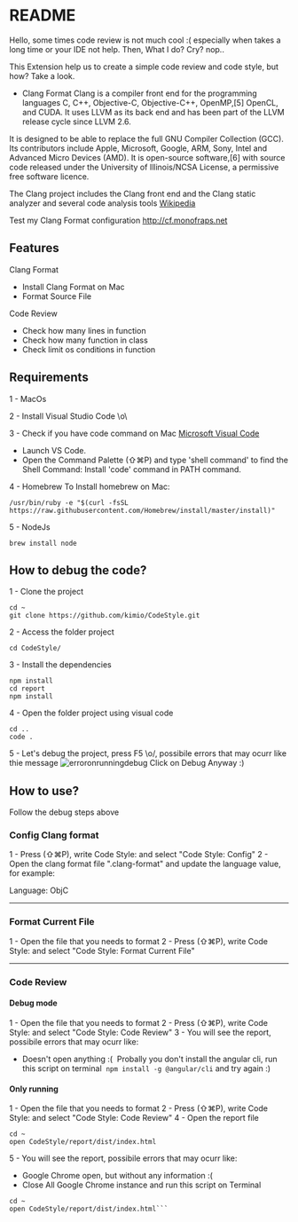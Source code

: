 # README

Hello, some times code review is not much cool :( especially when takes a long time or your IDE not help.
Then, What I do? Cry? nop..

This Extension help us to create a simple code review and code style, but how? Take a look.

- Clang Format
Clang is a compiler front end for the programming languages C, C++, Objective-C, Objective-C++, OpenMP,[5] OpenCL, and CUDA. It uses LLVM as its back end and has been part of the LLVM release cycle since LLVM 2.6.

It is designed to be able to replace the full GNU Compiler Collection (GCC). Its contributors include Apple, Microsoft, Google, ARM, Sony, Intel and Advanced Micro Devices (AMD). It is open-source software,[6] with source code released under the University of Illinois/NCSA License, a permissive free software licence.

The Clang project includes the Clang front end and the Clang static analyzer and several code analysis tools
[Wikipedia](https://en.wikipedia.org/wiki/Clang)

Test my Clang Format configuration http://cf.monofraps.net


## Features
Clang Format
- Install Clang Format on Mac
- Format Source File

Code Review
- Check how many lines in function
- Check how many function in class
- Check limit os conditions in function

## Requirements

1 - MacOs

2 - Install Visual Studio Code \o\

3 - Check if you have code command on Mac [Microsoft Visual Code](https://code.visualstudio.com/docs/setup/mac)
- Launch VS Code.
- Open the Command Palette (⇧⌘P) and type 'shell command' to find the Shell Command: Install 'code' command in PATH command.

4 - Homebrew
To Install homebrew on Mac:
```
/usr/bin/ruby -e "$(curl -fsSL https://raw.githubusercontent.com/Homebrew/install/master/install)"
```

5 - NodeJs
```
brew install node
```

## How to debug the code?

1 - Clone the project
```
cd ~
git clone https://github.com/kimio/CodeStyle.git
```

2 - Access the folder project
```
cd CodeStyle/
```

3 - Install the dependencies
```
npm install
cd report
npm install
```

4 - Open the folder project using visual code
```
cd ..
code .
```

5 - Let's debug the project, press F5 \o/, possibile errors that may ocurr like thie message
![erroronrunningdebug](https://user-images.githubusercontent.com/4916789/33186757-44651f96-d073-11e7-808e-7b45337b2aff.png)
Click on Debug Anyway :)

## How to use?

Follow the debug steps above

### Config Clang format 
1 - Press (⇧⌘P), write Code Style: and select "Code Style: Config"
2 - Open the clang format file ".clang-format" and update the language value, for example:

Language:        ObjC

-----------------------------------------------------------------------------------------------------------

### Format Current File
1 - Open the file that you needs to format
2 - Press (⇧⌘P), write Code Style: and select "Code Style: Format Current File"

-----------------------------------------------------------------------------------------------------------

### Code Review
#### Debug mode
1 - Open the file that you needs to format
2 - Press (⇧⌘P), write Code Style: and select "Code Style: Code Review"
3 - You will see the report, possibile errors that may ocurr like:
  - Doesn't open anything :(
  Probally you don't install the angular cli, run this script on terminal
  ```npm install -g @angular/cli```
  and try again :)

#### Only running 
1 - Open the file that you needs to format
2 - Press (⇧⌘P), write Code Style: and select "Code Style: Code Review"
4 - Open the report file
```
cd ~
open CodeStyle/report/dist/index.html
```
5 - You will see the report, possibile errors that may ocurr like:
  - Google Chrome open, but without any information :(
  - Close All Google Chrome instance and run this script on Terminal 
  ``` - open -a "Google Chrome" --args --allow-file-access-from-files 
  cd ~
  open CodeStyle/report/dist/index.html```
